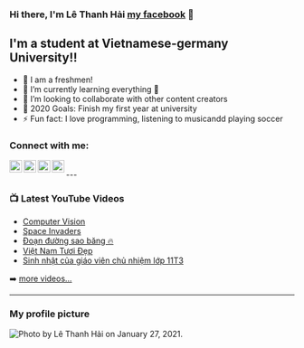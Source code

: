 ### Hi there, I'm Lê Thanh Hải [my facebook][website] 👋 

## I'm a student at Vietnamese-germany University!!

- 🔭 I am a freshmen!
- 🌱 I’m currently learning everything 🤣
- 👯 I’m looking to collaborate with other content creators
- 🥅 2020 Goals: Finish my first year at university
- ⚡ Fun fact: I love programming, listening to musicandd playing soccer

### Connect with me:

[<img align="left" alt="Facebook.com" width="22px" src="https://encrypted-tbn0.gstatic.com/images?q=tbn:ANd9GcTbUIstkkBc48WXEYG9Gzgx-SHCHSZcl451xw&usqp=CAU" />][website]
[<img align="left" alt="YouTube.com" width="22px" src="https://cdn.jsdelivr.net/npm/simple-icons@v3/icons/youtube.svg" />][youtube]
[<img align="left" alt="TikTok.com" width="22px" src="https://images.rawpixel.com/image_png_social_square/czNmcy1wcml2YXRlL3Jhd3BpeGVsX2ltYWdlcy93ZWJzaXRlX2NvbnRlbnQvdjk4Mi1kMS0wOC5wbmc.png?s=BGpfUTQOIGqojg7YHsRtDK52YmuEVm4b828tuek4ONo" />][tiktok]
[<img align="left" alt="Instagram.com" width="22px" src="https://cdn.jsdelivr.net/npm/simple-icons@v3/icons/instagram.svg" />][instagram]

<br />
---

### 📺 Latest YouTube Videos

<!-- YOUTUBE:START -->
- [Computer Vision](https://www.youtube.com/watch?v=-VESuHOmaJk)
- [Space Invaders](https://www.youtube.com/watch?v=rHdJcelfU3A&t=603s)
- [Đoạn đường sao băng 🔥](https://www.youtube.com/watch?v=BKkT0aTEmW4)
- [Việt Nam Tươi Đẹp](https://www.youtube.com/watch?v=J6VfLOm0Vkc)
- [Sinh nhật của giáo viên chủ nhiệm lớp 11T3](https://www.youtube.com/watch?v=sr_Gay7D_EA)
<!-- YOUTUBE:END -->

➡️ [more videos...](https://www.youtube.com/watch?v=66k1mT3Uebc)

---

### My profile picture
<img alt="Photo by Lê Thanh Hải on January 27, 2021." class="x5yr21d xu96u03 x10l6tqk x13vifvy x87ps6o xh8yej3" crossorigin="anonymous" decoding="auto" style="object-fit: cover; width=10px; height=40px;" sizes="103px" srcset="https://instagram.fsgn2-4.fna.fbcdn.net/v/t51.2885-15/142802501_536282617257717_5417781672284559735_n.jpg?stp=dst-jpg_e35_p1080x1080&amp;_nc_ht=instagram.fsgn2-4.fna.fbcdn.net&amp;_nc_cat=109&amp;_nc_ohc=YZKWP8BVjmcAX-K8Rgp&amp;edm=ACWDqb8BAAAA&amp;ccb=7-5&amp;ig_cache_key=MjQ5NjM0NzYzMDUzNjU0MDY1Mg%3D%3D.2-ccb7-5&amp;oh=00_AfAy2JvoV8oGjp4y9GVhcVkPDBFaFlLZ-qOd6UUornSh0w&amp;oe=641AFF97&amp;_nc_sid=1527a3 1080w,https://instagram.fsgn2-4.fna.fbcdn.net/v/t51.2885-15/142802501_536282617257717_5417781672284559735_n.jpg?stp=dst-jpg_e35_p720x720&amp;_nc_ht=instagram.fsgn2-4.fna.fbcdn.net&amp;_nc_cat=109&amp;_nc_ohc=YZKWP8BVjmcAX-K8Rgp&amp;edm=ACWDqb8BAAAA&amp;ccb=7-5&amp;ig_cache_key=MjQ5NjM0NzYzMDUzNjU0MDY1Mg%3D%3D.2-ccb7-5&amp;oh=00_AfCgKZX300w98CTiJRUvNJgT8ZetyZmUb1wNtOkUtGu53A&amp;oe=641AFF97&amp;_nc_sid=1527a3 720w,https://instagram.fsgn2-4.fna.fbcdn.net/v/t51.2885-15/142802501_536282617257717_5417781672284559735_n.jpg?stp=dst-jpg_e35_p640x640_sh0.08&amp;_nc_ht=instagram.fsgn2-4.fna.fbcdn.net&amp;_nc_cat=109&amp;_nc_ohc=YZKWP8BVjmcAX-K8Rgp&amp;edm=ACWDqb8BAAAA&amp;ccb=7-5&amp;ig_cache_key=MjQ5NjM0NzYzMDUzNjU0MDY1Mg%3D%3D.2-ccb7-5&amp;oh=00_AfBlYsAI9Ns3pmQjL23DoPaf3nULTeFaPOaijhul2bPIDw&amp;oe=641AFF97&amp;_nc_sid=1527a3 640w,https://instagram.fsgn2-4.fna.fbcdn.net/v/t51.2885-15/142802501_536282617257717_5417781672284559735_n.jpg?stp=dst-jpg_e35_p480x480&amp;_nc_ht=instagram.fsgn2-4.fna.fbcdn.net&amp;_nc_cat=109&amp;_nc_ohc=YZKWP8BVjmcAX-K8Rgp&amp;edm=ACWDqb8BAAAA&amp;ccb=7-5&amp;ig_cache_key=MjQ5NjM0NzYzMDUzNjU0MDY1Mg%3D%3D.2-ccb7-5&amp;oh=00_AfC3NyEc-3aoLtmpVU9gjoYRyC11NXxy5sygXjzJxb5bfA&amp;oe=641AFF97&amp;_nc_sid=1527a3 480w,https://instagram.fsgn2-4.fna.fbcdn.net/v/t51.2885-15/142802501_536282617257717_5417781672284559735_n.jpg?stp=dst-jpg_e35_p320x320&amp;_nc_ht=instagram.fsgn2-4.fna.fbcdn.net&amp;_nc_cat=109&amp;_nc_ohc=YZKWP8BVjmcAX-K8Rgp&amp;edm=ACWDqb8BAAAA&amp;ccb=7-5&amp;ig_cache_key=MjQ5NjM0NzYzMDUzNjU0MDY1Mg%3D%3D.2-ccb7-5&amp;oh=00_AfBT1XBBkWxqc62eRmtJE4wS6dyY-ntJjeYqKd5pZOLNPw&amp;oe=641AFF97&amp;_nc_sid=1527a3 320w,https://instagram.fsgn2-4.fna.fbcdn.net/v/t51.2885-15/142802501_536282617257717_5417781672284559735_n.jpg?stp=dst-jpg_e35_p240x240&amp;_nc_ht=instagram.fsgn2-4.fna.fbcdn.net&amp;_nc_cat=109&amp;_nc_ohc=YZKWP8BVjmcAX-K8Rgp&amp;edm=ACWDqb8BAAAA&amp;ccb=7-5&amp;ig_cache_key=MjQ5NjM0NzYzMDUzNjU0MDY1Mg%3D%3D.2-ccb7-5&amp;oh=00_AfBd7XVMrzC-xxikFQ21UpHTKIu1vrmzHDhHzLjuBePhoQ&amp;oe=641AFF97&amp;_nc_sid=1527a3 240w" src="https://instagram.fsgn2-4.fna.fbcdn.net/v/t51.2885-15/142802501_536282617257717_5417781672284559735_n.jpg?stp=dst-jpg_e35&amp;_nc_ht=instagram.fsgn2-4.fna.fbcdn.net&amp;_nc_cat=109&amp;_nc_ohc=YZKWP8BVjmcAX-K8Rgp&amp;edm=ACWDqb8BAAAA&amp;ccb=7-5&amp;ig_cache_key=MjQ5NjM0NzYzMDUzNjU0MDY1Mg%3D%3D.2-ccb7-5&amp;oh=00_AfCBXHiDzyJgPYkQ5IjMMdCdkC62yrCzlrlif_HsMuqyuw&amp;oe=641AFF97&amp;_nc_sid=1527a3">


</details>

[website]: https://www.facebook.com/profile.php?id=100014373425372
[tiktok]: https://www.tiktok.com/@hailu2003?lang=vi-VN&is_copy_url=1&is_from_webapp=v1
[youtube]: https://youtube.com/codeSTACKr
[instagram]: https://www.instagram.com/thenhai2k3/

